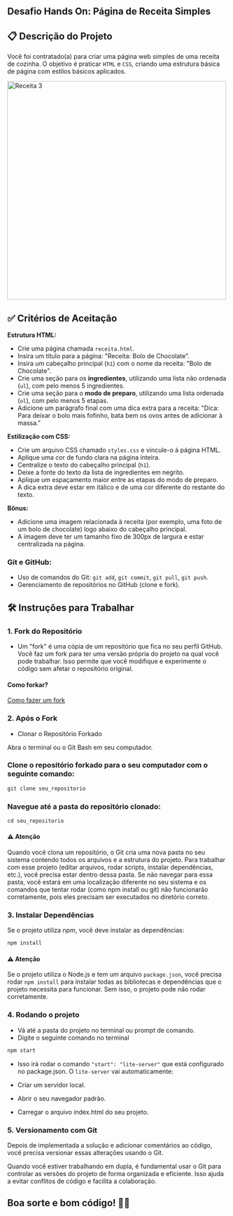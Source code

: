 ## Desafio Hands On: **Página de Receita Simples**

## 📋 Descrição do Projeto
Você foi contratado(a) para criar uma página web simples de uma receita de cozinha. O objetivo é praticar `HTML` e `CSS`, criando uma estrutura básica de página com estilos básicos aplicados.

<img src="https://github.com/user-attachments/assets/cbf8fd5c-0bbe-4078-8c45-3c97868c05d9" alt="Receita 3" width="500px">

## ✅ Critérios de Aceitação

**Estrutura HTML:**

   - Crie uma página chamada `receita.html`.
   - Insira um título para a página: "Receita: Bolo de Chocolate".
   - Insira um cabeçalho principal (`h1`) com o nome da receita: "Bolo de Chocolate".
   - Crie uma seção para os **ingredientes**, utilizando uma lista não ordenada (`ul`), com pelo menos 5 ingredientes.
   - Crie uma seção para o **modo de preparo**, utilizando uma lista ordenada (`ol`), com pelo menos 5 etapas.
   - Adicione um parágrafo final com uma dica extra para a receita: "Dica: Para deixar o bolo mais fofinho, bata bem os ovos antes de adicionar à massa."
  
**Estilização com CSS:**
   - Crie um arquivo CSS chamado `styles.css` e vincule-o à página HTML.
   - Aplique uma cor de fundo clara na página inteira.
   - Centralize o texto do cabeçalho principal (`h1`).
   - Deixe a fonte do texto da lista de ingredientes em negrito.
   - Aplique um espaçamento maior entre as etapas do modo de preparo.
   - A dica extra deve estar em itálico e de uma cor diferente do restante do texto.

 **Bônus:**
   - Adicione uma imagem relacionada à receita (por exemplo, uma foto de um bolo de chocolate) logo abaixo do cabeçalho principal.
   - A imagem deve ter um tamanho fixo de 300px de largura e estar centralizada na página.



### Git e GitHub:
- Uso de comandos do Git: `git add`, `git commit`, `git pull`, `git push`.
- Gerenciamento de repositórios no GitHub (clone e fork).


## 🛠 Instruções para Trabalhar 

### 1. Fork do Repositório
   - Um "fork" é uma cópia de um repositório que fica no seu perfil GitHub. Você faz um fork para ter uma versão própria do projeto na qual você pode trabalhar. Isso permite que você modifique e experimente o código sem afetar o repositório original.
 
#### Como forkar?

[Como fazer um fork](https://github.com/campinho-digital/Como-fazer-um-Fork)  


### 2. Após o Fork

- Clonar o Repositório Forkado
  
Abra o terminal ou o Git Bash em seu computador.


### Clone o repositório forkado para o seu computador com o seguinte comando:

~~~javascript
git clone seu_repositorio
~~~


### Navegue até a pasta do repositório clonado:

~~~javascript
cd seu_repositorio
~~~

#### ⚠️ Atenção 

Quando você clona um repositório, o Git cria uma nova pasta no seu sistema contendo todos os arquivos e a estrutura do projeto. Para trabalhar com esse projeto (editar arquivos, rodar scripts, instalar dependências, etc.), você precisa estar dentro dessa pasta. Se não navegar para essa pasta, você estará em uma localização diferente no seu sistema e os comandos que tentar rodar (como npm install ou git) não funcionarão corretamente, pois eles precisam ser executados no diretório correto.


### 3. Instalar Dependências
Se o projeto utiliza npm, você deve instalar as dependências:

~~~javascript
npm install

~~~

#### ⚠️ Atenção 
Se o projeto utiliza o Node.js e tem um arquivo `package.json`, você precisa rodar `npm install` para instalar todas as bibliotecas e dependências que o projeto necessita para funcionar. Sem isso, o projeto pode não rodar corretamente.


### 4. Rodando o projeto

- Vá até a pasta do projeto no terminal ou prompt de comando.
- Digite o seguinte comando no terminal
  
~~~javascript
npm start
~~~

- Isso irá rodar o comando `"start": "lite-server"` que está configurado no package.json. O `lite-server` vai automaticamente:

- Criar um servidor local.
- Abrir o seu navegador padrão.
- Carregar o arquivo index.html do seu projeto.



### 5. Versionamento com Git
Depois de implementada a solução e adicionar comentários ao código, você precisa versionar essas alterações usando o Git.

Quando você estiver trabalhando em dupla, é fundamental usar o Git para controlar as versões do projeto de forma organizada e eficiente. Isso ajuda a evitar conflitos de código e facilita a colaboração. 


## **Boa sorte e bom código!** 🚀📘

